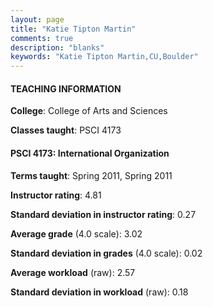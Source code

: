 ```yaml
---
layout: page
title: "Katie Tipton Martin" 
comments: true
description: "blanks"
keywords: "Katie Tipton Martin,CU,Boulder"
---
```

<head>
<script src="https://ajax.googleapis.com/ajax/libs/jquery/2.1.3/jquery.min.js"></script>
<script src="https://dl.dropboxusercontent.com/s/pc42nxpaw1ea4o9/highcharts.js?dl=0"></script>
<!-- <script src="../assets/js/highcharts.js"></script> -->
<style type="text/css">@font-face {
	font-family: "Bebas Neue";
	src: url(https://www.filehosting.org/file/details/544349/BebasNeue Regular.otf) format("opentype");
	}
	h1.Bebas { 
		font-family: "Bebas Neue", Verdana, Tahoma;
	}
</style>
</head>
	   
#### TEACHING INFORMATION

**College**: College of Arts and Sciences

**Classes taught**: PSCI 4173

#### PSCI 4173: International Organization

**Terms taught**: Spring 2011, Spring 2011

**Instructor rating**: 4.81

**Standard deviation in instructor rating**: 0.27

**Average grade** (4.0 scale): 3.02

**Standard deviation in grades** (4.0 scale): 0.02

**Average workload** (raw): 2.57

**Standard deviation in workload** (raw): 0.18

